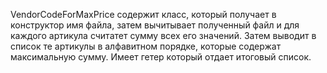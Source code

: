 VendorСodeForMaxPrice содержит класс, который получает в конструктор имя файла, затем вычитывает полученный файл и для каждого артикула считатет сумму всех его значений. Затем выводит в список те артикулы в алфавитном порядке, которые содержат максимальную сумму. Имеет гетер который отдает итоговый список.
